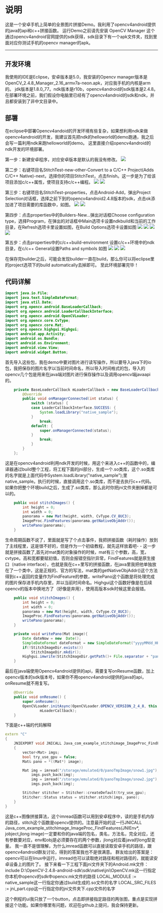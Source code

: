 # 说明

这是一个安卓手机上简单的全景图片拼接Demo。我利用了opencv4android提供的java的api和c++拼接函数。
运行Demo之前请先安装 OpenCV Manager 这个通过opencv4android官网提供的sdk获得，sdk目录下有一个apk文件夹，找到里面对应你测试手机的opencv manager的apk。

------------

## 开发环境

我使用的IDE是Eclipse，安卓版本是5.0，我安装的Opencv manager版本是OpenCV_2.4.8_Manager_2.16_armv7a-neon.apk，对应我手机的内核是arm的。
jdk版本是1.8.0_77。ndk版本是r10b，opencv4android的sdk版本是2.4.8。在部署环境之前，我们假设你电脑里已经有了opencv4android的sdk和ndk，并且都安装到了非中文目录中。

## 部署

在eclipse中部署Opencv4andoid的开发环境有些复杂，如果想利用ndk来做opencv4android的开发，我建议首先把ndk的helloworld的demo跑通，我之后会写一篇利用ndk来跑helloworld的demo。
这里直接介绍opencv4android的ndk开发的环境部署。

第一步：新建安卓程序，对应安卓版本是默认的我没有修改。
![](./images/newproject.png)

第二步：右键项目名StitchTest-new-other-Convert to a C/C++ Project(Adds C/C++ Native)-next，选择你的项目StitchTest，点击finish。这一步是为了给该项目添加c/c++属性，使项目支持c/c++编程。
![](./images/projectother.png) 
![](./images/protoc.png)

第三步：右键项目名StitchTest-properties，点击Android-Add，弹出Project Selection对话框，选择之前下到的opencv4android2.4.8版本的sdk，点击ok添加进了项目需要的库函数中，如图。
![](./images/addoa1.png)
![](./images/addoa2.png)

第四步：点击properties中的Builders-New...弹出对话框Choose configuration type，选择Program，在弹出的对话框中Main选项卡设置ndkbuild和当前的工作目录，在Refresh选项卡里设置如图，在Build Options选项卡设置如图
![](./images/builder1.png)
![](./images/builder2.png)
![](./images/builder3.png)
![](./images/builder4.png)

第五步：点击properties中的c/c++build-environment 设置c/c++环境中的ndk目录，在c/c++ General设置Paths and symbols 如图
![](./images/ndkdir1.png)
![](./images/ndkdir2.png)
![](./images/ndkdir3.png)

在保存完builder之后，可能会发现builder一直在build，那么你可以将eclipse里的project选项下的build automatically去掉即可。
至此环境部署完毕！

## 代码详解

``` java
import java.io.File;
import java.text.SimpleDateFormat;
import java.util.Date;
import org.opencv.android.BaseLoaderCallback;
import org.opencv.android.LoaderCallbackInterface;
import org.opencv.android.OpenCVLoader;
import org.opencv.core.CvType;
import org.opencv.core.Mat;
import org.opencv.highgui.Highgui;
import android.app.Activity;
import android.os.Bundle;
import android.os.Environment;
import android.view.View;
import android.widget.Button;
```
首先导入这些包，我在demo中要对图片进行读写操作，所以要导入java下的io包，我把保存的图片名字以当前时间命名，所以导入时间格式的包，导入的opencv几个包是用来在java端对图片进行保存操作以及调用opencv端javaapi的。

``` java
	private BaseLoaderCallback mLoaderCallback = new BaseLoaderCallback(this) {
		@Override
		public void onManagerConnected(int status) {
			switch (status) {
			case LoaderCallbackInterface.SUCCESS: {
				System.loadLibrary("native_sample");
			}
				break;
			default: {
				super.onManagerConnected(status);
			}
				break;
			}
		}
	};
```
这是在opencv4android利用ndk开发的时候，用这个来进入c++的函数中的，编译器通过build整个工程，将工程下面的jni部分，生成一个.so类库，这个.so类库的名字就是上面代码中System.loadLibrary("native_sample");里native_sample。执行的时候，直接调用这个.so类库，而不是去执行c++代码。如果你把整个环境build之后，生成了.so类库，那么此时你把jni文件夹删掉都是可以的。

``` java
	public void stitchImages() {
		int height = 0;
		int width = 0;
		panorama = new Mat(height, width, CvType.CV_8UC3);
		ImageProc.FindFeatures(panorama.getNativeObjAddr());
		writePano(panorama);
	}
```
生命周期函数不说了，里面就是写了个点击事件，我把拼接函数（耗时操作）放到了主线程里，这是很不好的，但是作为一个初级教程，就先这样放着吧- -
这一步就是拼接函数了,首先对mat类的对象操作的时候，mat有三个参数，高，宽，cvtype。高和宽都要赋初值，否则会报错空指针异常，FindFeatures就是原生接口（native interface），也就是我在c++里写的拼接函数，在java里我把他单独放在了一个类中，这是正规的、官方的写法，mat类的getNativeObjAddr()这个方法得到c++返回的变量作为FindFeature的参数，writePano这个函数是将处理完成的图片保存进手机内存里，并以当前时间命名。Highgui这个函数好像是在后续opencv的版本中换地方了（好像是弃用），使用高版本sdk时候这里会报错。
``` java
	public void stitchImages() {
		int height = 0;
		int width = 0;
		panorama = new Mat(height, width, CvType.CV_8UC3);
		ImageProc.FindFeatures(panorama.getNativeObjAddr());
		writePano(panorama);
	}

	private void writePano(Mat image){
		Date dateNow = new  Date();
		SimpleDateFormat dateFormat = new SimpleDateFormat("yyyyMMdd_HHmmss");
		if(!StitchImageDir.exists())
			StitchImageDir.mkdir();
		Highgui.imwrite(StitchImageDir.getPath()+ File.separator + "panoStich"+dateFormat.format(dateNow) +mImageExt, image);
	}
```
最后在java端使用Opencv4android提供的api，需要复写onResume函数，加上opencv版本的sdk版本号，如果你不用opencv4android提供的java的api，onResume就不用复写。
``` java
	@Override
	public void onResume() {
		super.onResume();
		OpenCVLoader.initAsync(OpenCVLoader.OPENCV_VERSION_2_4_8, this,
				mLoaderCallback);
	}
```
下面是c++端的代码解释
``` c++
extern "C"
{
	JNIEXPORT void JNICALL Java_com_example_stitchimage_ImageProc_FindFeatures(JNIEnv*, jobject,jlong image)
	{
		vector<Mat> imgs;
		bool try_use_gpu = false;
		Mat& pano = *((Mat*) image);

		Mat img = imread("/storage/emulated/0/panoTmpImage/snow1.jpg");
			imgs.push_back(img);
			img = imread("/storage/emulated/0/panoTmpImage/snow2.jpg");
			imgs.push_back(img);

		Stitcher stitcher = Stitcher::createDefault(try_use_gpu);
		Stitcher::Status status = stitcher.stitch(imgs, pano);
	}
}
```
这是c++图像拼接算法，这个imread函数可以用到安卓程序中，读的是手机内存的路径，stitch这个函数是opencv提供的。注意最开始的这一行JNICALL Java_com_example_stitchimage_ImageProc_FindFeatures(JNIEnv*, jobject,jlong image)一定要和你的java端的包名，类名，方法名，完全对应，还有参数要对应，env和obj是必须要存在的两个参数，jlong对应着java的long型变量。
我一直不是很理解，为什么imread函数可以直接读取安卓手机的路径，跟opencv4android群友讨论，得到的答案我也不是很满意。
群友给出的答案是：opencv可以在linux中运行，imread也可以读取绝对路径和相对路径的，就能读安卓设备上的图片了。
接下来看一下工程下面jni文件夹下的Android.mk文件：
include D:\OpenCV-2.4.8-android-sdk\sdk\native\jni\OpenCV.mk这一行指定你本机中opencv的sdk中opencv.mk文件的路径
LOCAL_MODULE    := native_sample这一行指定你通过build生成的.so文件的名字
LOCAL_SRC_FILES := jni_part.cpp这一行指定你的jni文件夹下.cpp文件的名字

这个例程的ui我只放了一个button，点击即拼接指定路径的两张图，重点是实现拼接这个功能。如果你哪里有问题，欢迎在github上提问，我会保持更新。





